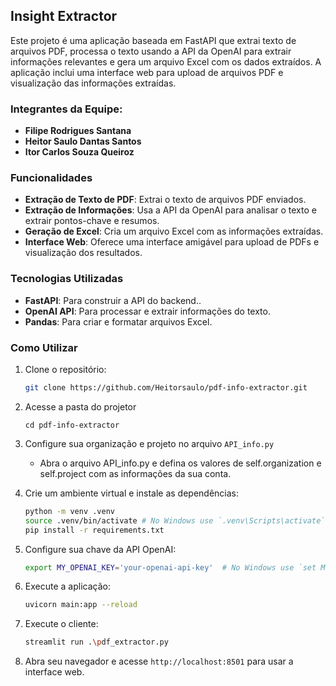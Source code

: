 ## Insight Extractor

Este projeto é uma aplicação baseada em FastAPI que extrai texto de arquivos PDF, processa o texto usando a API da OpenAI para extrair informações relevantes e gera um arquivo Excel com os dados extraídos. A aplicação inclui uma interface web para upload de arquivos PDF e visualização das informações extraídas.

### Integrantes da Equipe:
 - **Filipe Rodrigues Santana**
 - **Heitor Saulo Dantas Santos**
 - **Itor Carlos Souza Queiroz**

### Funcionalidades

- **Extração de Texto de PDF**: Extrai o texto de arquivos PDF enviados.
- **Extração de Informações**: Usa a API da OpenAI para analisar o texto e extrair pontos-chave e resumos.
- **Geração de Excel**: Cria um arquivo Excel com as informações extraídas.
- **Interface Web**: Oferece uma interface amigável para upload de PDFs e visualização dos resultados.

### Tecnologias Utilizadas

- **FastAPI**: Para construir a API do backend..
- **OpenAI API**: Para processar e extrair informações do texto.
- **Pandas**: Para criar e formatar arquivos Excel.

### Como Utilizar

1. Clone o repositório:
    ```sh
    git clone https://github.com/Heitorsaulo/pdf-info-extractor.git
    ```
2. Acesse a pasta do projetor
   ```
   cd pdf-info-extractor
   ```
3. Configure sua organização e projeto no arquivo `API_info.py`
   - Abra o arquivo API_info.py e defina os valores de self.organization e self.project com as informações da sua conta.

4. Crie um ambiente virtual e instale as dependências:
    ```sh
    python -m venv .venv
    source .venv/bin/activate # No Windows use `.venv\Scripts\activate`
    pip install -r requirements.txt
    ```

5. Configure sua chave da API OpenAI:
    ```sh
    export MY_OPENAI_KEY='your-openai-api-key'  # No Windows use `set MY_OPENAI_KEY=sua-chave-openai`
    ```

6. Execute a aplicação:
    ```sh
    uvicorn main:app --reload
    ```

7. Execute o cliente:
    ```sh
    streamlit run .\pdf_extractor.py
    ```

8. Abra seu navegador e acesse `http://localhost:8501` para usar a interface web.
